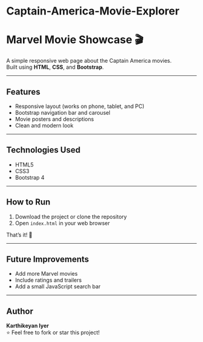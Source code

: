 # Captain-America-Movie-Explorer
# Marvel Movie Showcase 🎬

A simple responsive web page about the Captain America movies.  
Built using **HTML**, **CSS**, and **Bootstrap**.

---

## Features
- Responsive layout (works on phone, tablet, and PC)
- Bootstrap navigation bar and carousel
- Movie posters and descriptions
- Clean and modern look

---

## Technologies Used
- HTML5  
- CSS3  
- Bootstrap 4

---

## How to Run
1. Download the project or clone the repository  
2. Open `index.html` in your web browser  

That’s it! 🎉

---

## Future Improvements
- Add more Marvel movies  
- Include ratings and trailers  
- Add a small JavaScript search bar

---

## Author
**Karthikeyan Iyer**  
⭐ Feel free to fork or star this project!
